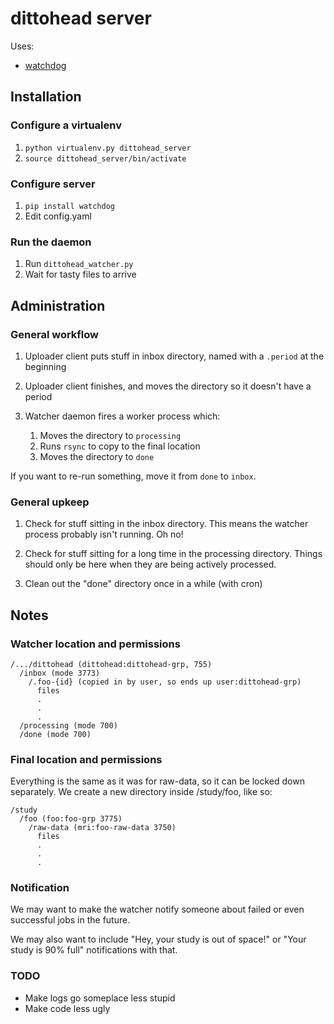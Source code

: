 # dittohead server

Uses:

- [watchdog](http://pythonhosted.org/watchdog/)


## Installation

### Configure a virtualenv

1. `python virtualenv.py dittohead_server`
2. `source dittohead_server/bin/activate`


### Configure server

1. `pip install watchdog`
2. Edit config.yaml


### Run the daemon

1. Run `dittohead_watcher.py`
2. Wait for tasty files to arrive


## Administration

### General workflow

1. Uploader client puts stuff in inbox directory, named with a `.period` at the beginning

2. Uploader client finishes, and moves the directory so it doesn't have a period

3. Watcher daemon fires a worker process which:
    1. Moves the directory to `processing`
    2. Runs `rsync` to copy to the final location
    3. Moves the directory to `done`
   
If you want to re-run something, move it from `done` to `inbox`.


### General upkeep

1. Check for stuff sitting in the inbox directory. This means the watcher process probably isn't running. Oh no!

2. Check for stuff sitting for a long time in the processing directory. Things should only be here when they are being actively processed.

3. Clean out the "done" directory once in a while (with cron)


## Notes


### Watcher location and permissions

    /.../dittohead (dittohead:dittohead-grp, 755)
      /inbox (mode 3773)
        /.foo-{id} (copied in by user, so ends up user:dittohead-grp)
          files
          .
          .
          .
      /processing (mode 700)
      /done (mode 700)

### Final location and permissions

Everything is the same as it was for raw-data, so it can be locked down separately. We create a new directory inside /study/foo, like so:

    /study
      /foo (foo:foo-grp 3775)
        /raw-data (mri:foo-raw-data 3750)
          files
          .
          .
          .


### Notification

We may want to make the watcher notify someone about failed or even successful jobs in the future.

We may also want to include "Hey, your study is out of space!" or "Your study is 90% full" notifications with that.

### TODO

- Make logs go someplace less stupid
- Make code less ugly

